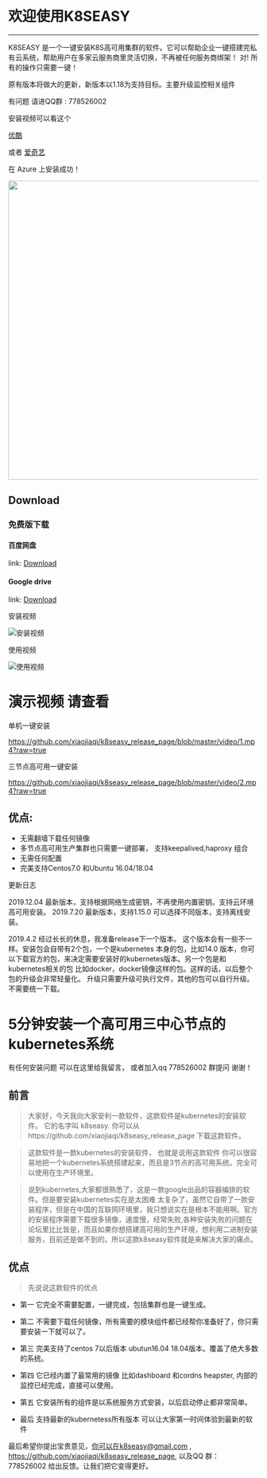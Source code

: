 # 欢迎使用K8SEASY

------

K8SEASY 是一个一键安装K8S高可用集群的软件。它可以帮助企业一键搭建完私有云系统，帮助用户在多家云服务商里灵活切换，不再被任何服务商绑架！ 对! 所有的操作只需要一键！

原有版本将做大的更新，新版本以1.18为支持目标。主要升级监控相关组件

有问题 请进QQ群 : 778526002

安装视频可以看这个

[优酷](https://v.youku.com/v_show/id_XNDU1MDQxNjExMg==.html)


或者
[爱奇艺](https://www.iqiyi.com/v_19rvrdfn18.html)


在 Azure 上安装成功！

 <img src="https://raw.githubusercontent.com/xiaojiaqi/k8seasy_release_page/master/image/azure_1.png" width="800" height="600"> 

## Download
 
### 免费版下载


#### 百度网盘
link: [Download](https://pan.baidu.com/s/1EKI6e_HiOkZMiYVKFo0MoQ)

#### Google drive
link: [Download](https://drive.google.com/drive/folders/1JtLwZANly7dxr-xO4vaZ_bP7x8TGL8xy?usp=sharing)


安装视频

![安装视频](https://raw.githubusercontent.com/xiaojiaqi/k8seasy_release_page/master/image/installer.gif)

使用视频

![使用视频](https://github.com/xiaojiaqi/k8seasy_release_page/blob/master/image/webgui.gif)




# 演示视频 请查看

单机一键安装

https://github.com/xiaojiaqi/k8seasy_release_page/blob/master/video/1.mp4?raw=true

三节点高可用一键安装

https://github.com/xiaojiaqi/k8seasy_release_page/blob/master/video/2.mp4?raw=true



## 优点:

* 无需翻墙下载任何镜像
* 多节点高可用生产集群也只需要一键部署， 支持keepalived,haproxy 组合
* 无需任何配置
* 完美支持Centos7.0 和Ubuntu 16.04/18.04

更新日志

2019.12.04 最新版本，支持根据网络生成密钥，不再使用内置密钥。支持云环境高可用安装。
2019.7.20  最新版本，支持1.15.0 可以选择不同版本，支持离线安装。

2019.4.2 经过长长的休息，我准备release下一个版本。 这个版本会有一些不一样。安装包会自带有2个包，一个是kubernetes 本身的包，比如14.0 版本，你可以下载官方的包，来决定需要安装好的kubernetes版本。另一个包是和kubernetes相关的包 比如docker，docker镜像这样的包。这样的话，以后整个包的升级会非常轻量化。 升级只需要升级可执行文件，其他的包可以自行升级。不需要统一下载。

# 5分钟安装一个高可用三中心节点的kubernetes系统

有任何安装问题 可以在这里给我留言， 或者加入qq 778526002 群提问 谢谢！


## 前言

>大家好，今天我向大家安利一款软件，这款软件是kubernetes的安装软件。 它的名字叫 k8seasy. 你可以从https://github.com/xiaojiaqi/k8seasy_release_page
下载这款软件。


>这款软件是一款kubernetes的安装软件， 也就是说用这款软件 你可以很容易地把一个kubernetes系统搭建起来，而且是3节点的高可用系统。完全可以使用在生产环境里。

>说到kubernetes,大家都很熟悉了，这是一款google出品的容器编排的软件。但是要安装kubernetes实在是太困难 太复杂了，虽然它自带了一款安装程序，但是在中国的互联网环境里，我只想说实在是根本不能用啊。官方的安装程序需要下载很多镜像，速度慢，经常失败,各种安装失败的问题在论坛里比比皆是，而且如果你想搭建高可用的生产环境，想利用二进制安装服务，目前还是做不到的。所以这款k8seasy软件就是来解决大家的痛点。

## 优点

>先说说这款软件的优点


* 第一 它完全不需要配置，一键完成，包括集群也是一键生成。

* 第二 不需要下载任何镜像，所有需要的模块组件都已经帮你准备好了，你只需要安装一下就可以了。

* 第三 完美支持了centos 7以后版本 ubutun16.04 18.04版本。覆盖了绝大多数的系统。

* 第四 它已经内置了最常用的镜像 比如dashboard 和cordns heapster, 内部的监控已经完成，直接可以使用。

* 第五 它安装所有的组件是以系统服务方式安装，以后启动停止都非常简单。 

* 最后 支持最新的kubernetess所有版本 可以让大家第一时间体验到最新的软件
 
 
最后希望你提出宝贵意见，你可以在k8seasy@gmail.com  , https://github.com/xiaojiaqi/k8seasy_release_page,  以及QQ 群： 778526002 给出反馈。让我们把它变得更好。
